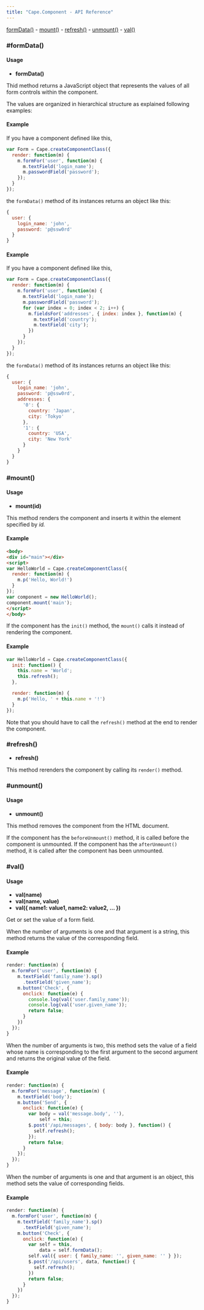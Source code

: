 ```yaml
---
title: "Cape.Component - API Reference"
---
```


[formData()](#form-data) -
[mount()](#mount) -
[refresh()](#refresh) -
[unmount()](#unmount) -
[val()](#val)

<a class="anchor" id="form-data"></a>
### #formData()

#### Usage

* **formData()**

Thid method returns a JavaScript object that represents the values of
all form controls within the component.

The values are organized in hierarchical structure as explained following examples:

#### Example

If you have a component defined like this,

```javascript
var Form = Cape.createComponentClass({
  render: function(m) {
    m.formFor('user', function(m) {
      m.textField('login_name');
      m.passwordField('password');
    });
  }
});
```

the `formData()` method of its instances returns an object like this:

```javascript
{
  user: {
    login_name: 'john',
    password: 'p@ssw0rd'
  }
}
```


#### Example

If you have a component defined like this,

```javascript
var Form = Cape.createComponentClass({
  render: function(m) {
    m.formFor('user', function(m) {
      m.textField('login_name');
      m.passwordField('password');
      for (var index = 0; index < 2; i++) {
        m.fieldsFor('addresses', { index: index }, function(m) {
          m.textField('country');
          m.textField('city');
        })
      }
    });
  }
});
```

the `formData()` method of its instances returns an object like this:

```javascript
{
  user: {
    login_name: 'john',
    password: 'p@ssw0rd',
    addresses: {
      '0': {
        country: 'Japan',
        city: 'Tokyo'
      },
      '1': {
        country: 'USA',
        city: 'New York'
      }
    }
  }
}
```

<a class="anchor" id="mount"></a>
### #mount()

#### Usage

* **mount(id)**

This method renders the component and inserts it within the element specified by _id._

#### Example

```html
<body>
<div id="main"></div>
<script>
var HelloWorld = Cape.createComponentClass({
  render: function(m) {
    m.p('Hello, World!')
  }
});
var component = new HelloWorld();
component.mount('main');
</script>
</body>
```

If the component has the `init()` method, the `mount()` calls it
instead of rendering the component.

#### Example

```javascript
var HelloWorld = Cape.createComponentClass({
  init: function() {
    this.name = 'World';
    this.refresh();
  },

  render: function(m) {
    m.p('Hello, ' + this.name + '!')
  }
});
```

Note that you should have to call the `refresh()` method at the end
to render the component.

<a class="anchor" id="refresh"></a>
### #refresh()

* **refresh()**

This method rerenders the component by calling its `render()` method.

<a class="anchor" id="unmount"></a>
### #unmount()


#### Usage

* **unmount()**

This method removes the component from the HTML document.

If the component has the `beforeUnmount()` method, it is called before the component is unmounted.
If the component has the `afterUnmount()` method, it is called after the component has been unmounted.

<a class="anchor" id="val"></a>
### #val()

#### Usage

* **val(name)**
* **val(name, value)**
* **val({ name1: value1, name2: value2, ... })**

Get or set the value of a form field.

When the number of arguments is one and that argument is a string,
this method returns the value of the corresponding field.

#### Example

```javascript
render: function(m) {
  m.formFor('user', function(m) {
    m.textField('family_name').sp()
      .textField('given_name');
    m.button('Check', {
      onclick: function(e) {
        console.log(val('user.family_name'));
        console.log(val('user.given_name'));
        return false;
      }
    })
  });
}
```

When the number of arguments is two,
this method sets the value of a field whose name is corresponding
to the first argument to the second argument and returns
the original value of the field.

#### Example

```javascript
render: function(m) {
  m.formFor('message', function(m) {
    m.textField('body');
    m.button('Send', {
      onclick: function(e) {
        var body = val('message.body', ''),
            self = this;
        $.post('/api/messages', { body: body }, function() {
          self.refresh();
        });
        return false;
      }
    });
  });
}
```

When the number of arguments is one and that argument is an object,
this method sets the value of corresponding fields.

#### Example

```javascript
render: function(m) {
  m.formFor('user', function(m) {
    m.textField('family_name').sp()
      .textField('given_name');
    m.button('Check', {
      onclick: function(e) {
        var self = this,
            data = self.formData();
        self.val({ user: { family_name: '', given_name: '' } });
        $.post('/api/users', data, function() {
          self.refresh();
        })
        return false;
      }
    })
  });
}
```
